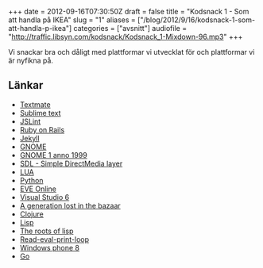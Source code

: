 +++
date = 2012-09-16T07:30:50Z
draft = false
title = "Kodsnack 1 - Som att handla på IKEA"
slug = "1"
aliases = ["/blog/2012/9/16/kodsnack-1-som-att-handla-p-ikea"]
categories = ["avsnitt"]
audiofile = "http://traffic.libsyn.com/kodsnack/Kodsnack_1-Mixdown-96.mp3"
+++

Vi snackar bra och dåligt med plattformar vi utvecklat för och plattformar vi är nyfikna på.

## Länkar ##

* [Textmate](http://macromates.com)
* [Sublime text](http://www.sublimetext.com)
* [JSLint](http://jslint.com)
* [Ruby on Rails](http://rubyonrails.org)
* [Jekyll](http://jekyllrb.com/)
* [GNOME](http://en.wikipedia.org/wiki/GNOME)
* [GNOME 1 anno 1999](http://en.wikipedia.org/wiki/File:GNOME-escritorio-1.x.png)
* [SDL - Simple DirectMedia layer](http://www.libsdl.org)
* [LUA](http://www.lua.org)
* [Python](http://www.python.org)
* [EVE Online](http://www.eveonline.com)
* [Visual Studio 6](https://en.wikipedia.org/wiki/Visual_studio#Visual_Studio_6.0_.281998.29)
* [A generation lost in the bazaar](http://queue.acm.org/detail.cfm?id=2349257)
* [Clojure](http://clojure.org/)
* [Lisp](http://is.gd/1M2Qqo)
* [The roots of lisp](http://www.paulgraham.com/rootsoflisp.html)
* [Read-eval-print-loop](https://en.wikipedia.org/wiki/REPL)
* [Windows phone 8](https://en.wikipedia.org/wiki/Windows_Phone_8)
* [Go](http://golang.org)

